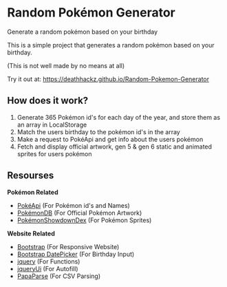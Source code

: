 # Random Pok&eacute;mon Generator
Generate a random pokémon based on your birthday

This is a simple project that generates a random pok&eacute;mon based on your birthday.

(This is not well made by no means at all)

Try it out at: https://deathhackz.github.io/Random-Pokemon-Generator

## How does it work?
1. Generate 365 Pok&eacute;mon id's for each day of the year, and store them as an array in LocalStorage
2. Match the users birthday to the pok&eacute;mon id's in the array
3. Make a request to Pok&eacute;Api and get info about the users pok&eacute;mon
4. Fetch and display official artwork, gen 5 & gen 6 static and animated sprites for users pok&eacute;mon

## Resourses
**Pok&eacute;mon Related**
* [Pok&eacute;Api](https://pokeapi.co/) (For Pok&eacute;mon id's and Names)
* [Pok&eacute;monDB](https://pokemondb.net/) (For Official Pok&eacute;mon Artwork)
* [Pok&eacute;monShowdownDex](https://dex.pokemonshowdown.com/) (For Pok&eacute;mon Sprites)

**Website Related**
* [Bootstrap](https://getbootstrap.com/) (For Responsive Website)
* [Bootstrap DatePicker](https://github.com/uxsolutions/bootstrap-datepicker) (For Birthday Input)
* [jquery](https://jquery.com/) (For Functions)
* [jqueryUi](https://jqueryui.com/) (For Autofill)
* [PapaParse](https://www.papaparse.com/) (For CSV Parsing)
